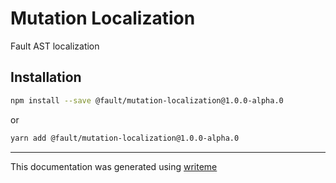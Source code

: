 # Mutation Localization

Fault AST localization

## Installation

```bash
npm install --save @fault/mutation-localization@1.0.0-alpha.0
```
or
```bash
yarn add @fault/mutation-localization@1.0.0-alpha.0
```

---
This documentation was generated using [writeme](https://www.npmjs.com/package/@pshaw/writeme)
